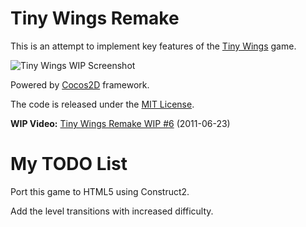 # Tiny Wings Remake

This is an attempt to implement key features of the [Tiny Wings](http://itunes.apple.com/us/app/tiny-wings/id417817520?mt=8) game.

![Tiny Wings WIP Screenshot](http://github.com/haqu/tiny-wings/raw/master/screenshot.png)

Powered by [Cocos2D](http://www.cocos2d-iphone.org/) framework.

The code is released under the [MIT License](http://opensource.org/licenses/mit-license.php).

**WIP Video:** [Tiny Wings Remake WIP #6](http://www.youtube.com/watch?v=dvkdZ1Bw2uE) (2011-06-23)

# My TODO List

Port this game to HTML5 using Construct2.

Add the level transitions with increased difficulty.
